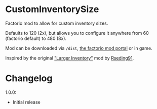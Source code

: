 # CustomInventorySize
Factorio mod to allow for custom inventory sizes.

Defaults to 120 (2x), but allows you to configure it anywhere from 60 (factorio default) to 480 (8x).

Mod can be downloaded via `/dist`, [the factorio mod portal](https://mods.factorio.com/mods/Othyn/Custom%20Inventory%20Size) or in game.

Inspired by the original ["Larger Inventory"](https://github.com/Rseding91/Larger-Inventory) mod by [Rseding91](https://github.com/Rseding91).

# Changelog
1.0.0:
- Initial release